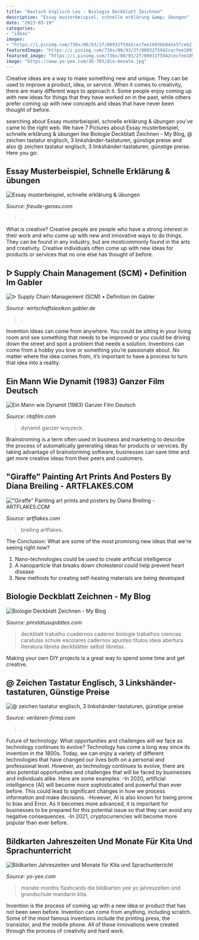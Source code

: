 ```yaml
---
title: "Deutsch Englisch Leo - Biologie Deckblatt Zeichnen"
description: "Essay musterbeispiel, schnelle erklärung &amp; übungen"
date: "2023-03-19"
categories:
- "ideas"
images:
- "https://i.pinimg.com/736x/00/93/2f/00932f5942cecfee1893bb842e5fceb2.jpg"
featuredImage: "https://i.pinimg.com/736x/00/93/2f/00932f5942cecfee1893bb842e5fceb2.jpg"
featured_image: "https://i.pinimg.com/736x/00/93/2f/00932f5942cecfee1893bb842e5fceb2.jpg"
image: "https://www.yo-yee.com/36-703/die-monate.jpg"
---
```



Creative ideas are a way to make something new and unique. They can be used to improve a product, idea, or service. When it comes to creativity, there are many different ways to approach it. Some people enjoy coming up with new ideas for things that they have worked on in the past, while others prefer coming up with new concepts and ideas that have never been thought of before.

	

		
searching about Essay musterbeispiel, schnelle erklärung &amp; übungen you've came to the right web. We have 7 Pictures about Essay musterbeispiel, schnelle erklärung &amp; übungen like Biologie Deckblatt Zeichnen - My Blog, @ zeichen tastatur englisch, 3 linkshänder-tastaturen, günstige preise and also @ zeichen tastatur englisch, 3 linkshänder-tastaturen, günstige preise. Here you go:
		
    
## Essay Musterbeispiel, Schnelle Erklärung &amp; übungen

<img loading=lazy src="https://freude-genau.com/tbnba/XIhBw4FUDO5zIhACz-C2dQHaKe.jpg" onerror="this.onerror=null;this.src='https://tse1.mm.bing.net/th?id=OIP.U6rO43bR2_IRo_vux44uKAAAAA&amp;pid=15.1';" alt="Essay musterbeispiel, schnelle erklärung &amp; übungen">

_Source: freude-genau.com_

>. 

	

What is creative?
Creative people are people who have a strong interest in their work and who come up with new and innovative ways to do things. They can be found in any industry, but are mostcommonly found in the arts and creativity. Creative individuals often come up with new ideas for products or services that no one else has thought of before.

    
## ᐅ Supply Chain Management (SCM) • Definition Im Gabler

<img loading=lazy src="http://wirtschaftslexikon.gabler.de/sites/default/files/styles/max_1300x1300/public/graph/compact/supply-chain-management-scm-49361.png?itok=bWF31RQN" onerror="this.onerror=null;this.src='https://tse1.mm.bing.net/th?id=OIP.QJ5GR4wiSIas8mmIAjB8gAHaD0&amp;pid=15.1';" alt="ᐅ Supply Chain Management (SCM) • Definition im Gabler">

_Source: wirtschaftslexikon.gabler.de_

>. 

	

Invention ideas can come from anywhere. You could be sitting in your living room and see something that needs to be improved or you could be driving down the street and spot a problem that needs a solution. Inventions can come from a hobby you love or something you’re passionate about. No matter where the idea comes from, it’s important to have a process to turn that idea into a reality.

    
## Ein Mann Wie Dynamit (1983) Ganzer Film Deutsch

<img loading=lazy src="http://image.tmdb.org/t/p/original/6W6FQBOVJPyJpnVpvJ3W9PlaVcH.jpg" onerror="this.onerror=null;this.src='https://tse4.mm.bing.net/th?id=OIP.KmttcOaqCF7VoYoMC8DXagHaLn&amp;pid=15.1';" alt="Ein Mann wie Dynamit (1983) Ganzer Film Deutsch">

_Source: ritafilm.com_

>dynamit ganzer woyzeck. 

	

Brainstroming is a term often used in business and marketing to describe the process of automatically generating ideas for products or services. By taking advantage of brainstorming software, businesses can save time and get more creative ideas from their peers and customers.

    
## &quot;Giraffe&quot; Painting Art Prints And Posters By Diana Breiling - ARTFLAKES.COM

<img loading=lazy src="https://imgaf.s3.eu-central-1.amazonaws.com/public/artwork/products/407181/poster/83621.jpg?1309554666" onerror="this.onerror=null;this.src='https://tse1.mm.bing.net/th?id=OIP.r86ESvdhqdTcyogC-O1ZWAHaIy&amp;pid=15.1';" alt="&quot;Giraffe&quot; Painting art prints and posters by Diana Breiling - ARTFLAKES.COM">

_Source: artflakes.com_

>breiling artflakes. 

	

The Conclusion: What are some of the most promising new ideas that we're seeing right now?
1. Nano-technologies could be used to create artificial intelligence
2. A nanoparticle that breaks down cholesterol could help prevent heart disease
3. New methods for creating self-healing materials are being developed

    
## Biologie Deckblatt Zeichnen - My Blog

<img loading=lazy src="https://i.pinimg.com/736x/00/93/2f/00932f5942cecfee1893bb842e5fceb2.jpg" onerror="this.onerror=null;this.src='https://tse2.mm.bing.net/th?id=OIP.nQFev2dCJ-fmF_R3is-uagHaJ3&amp;pid=15.1';" alt="Biologie Deckblatt Zeichnen - My Blog">

_Source: pnrstatusupdates.com_

>deckblatt trabalho cuadernos caderno biologie trabalhos ciencias caratulas schule escolares cadernos apuntes titulos ideia abertura literatura libreta deckblätter selbst libretas. 

	

Making your own DIY projects is a great way to spend some time and get creative.

    
## @ Zeichen Tastatur Englisch, 3 Linkshänder-tastaturen, Günstige Preise

<img loading=lazy src="https://verlieren-firma.com/ckvn/axjm0hYRJouMgn4LoCaPpAHaE8.jpg" onerror="this.onerror=null;this.src='https://tse4.mm.bing.net/th?id=OIP.D_yZTgOUa3_tWjP-CJL8OgAAAA&amp;pid=15.1';" alt="@ zeichen tastatur englisch, 3 linkshänder-tastaturen, günstige preise">

_Source: verlieren-firma.com_

>. 

	

Future of technology: What opportunities and challenges will we face as technology continues to evolve?
Technology has come a long way since its invention in the 1800s. Today, we can enjoy a variety of different technologies that have changed our lives both on a personal and professional level. However, as technology continues to evolve, there are also potential opportunities and challenges that will be faced by businesses and individuals alike. Here are some examples: 
-In 2020, artificial intelligence (AI) will become more sophisticated and powerful than ever before. This could lead to significant changes in how we process information and make decisions. 
-However, AI is also known for being prone to bias and Error. As it becomes more advanced, it is important for businesses to be prepared for this potential issue so that they can avoid any negative consequences. 
-In 2021, cryptocurrencies will become more popular than ever before.

    
## Bildkarten Jahreszeiten Und Monate Für Kita Und Sprachunterricht

<img loading=lazy src="https://www.yo-yee.com/36-703/die-monate.jpg" onerror="this.onerror=null;this.src='https://tse4.mm.bing.net/th?id=OIP.Y3GipakyQGVdd_TvbL48HgHaKe&amp;pid=15.1';" alt="Bildkarten Jahreszeiten und Monate für Kita und Sprachunterricht">

_Source: yo-yee.com_

>monate months flashcards die bildkarten yee yo jahreszeiten und grundschule mandarin kita. 

	

Invention is the process of coming up with a new idea or product that has not been seen before. Invention can come from anything, including scratch. Some of the most famous inventions include the printing press, the transistor, and the mobile phone. All of these innovations were created through the process of creativity and hard work.

